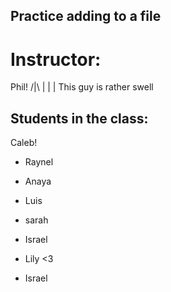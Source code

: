## Practice adding to a file

# Instructor:
Phil!
/|\ 
 |
 |
 | This guy is rather swell
## Students in the class:

Caleb!

- Raynel

- Anaya

- Luis

- sarah 

- Israel

- Lily <3

- Israel

